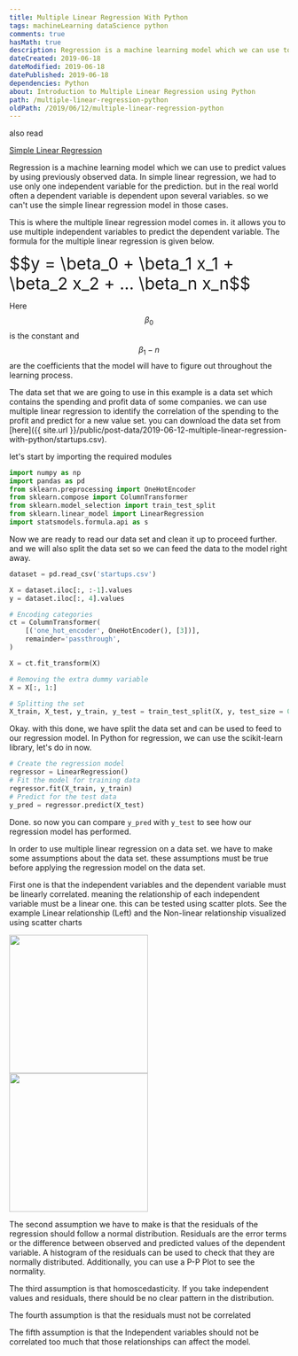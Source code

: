 ```yaml
---
title: Multiple Linear Regression With Python
tags: machineLearning dataScience python
comments: true
hasMath: true
description: Regression is a machine learning model which we can use to predict values by using previously observed data. In simple linear regression, we had to use only one independent variable for the prediction. but in the real world often a dependent variable is dependent upon several variables.
dateCreated: 2019-06-18
dateModified: 2019-06-18
datePublished: 2019-06-18
dependencies: Python
about: Introduction to Multiple Linear Regression using Python
path: /multiple-linear-regression-python
oldPath: /2019/06/12/multiple-linear-regression-python
---
```


<div class="post-links-box">
  <span class="also-read">also read</span>
  <p><a target="_blank" href="{{ site.url }}/2019/05/05/simple-linear-regression-with-r/">Simple Linear Regression</a></p>
</div>

Regression is a machine learning model which we can use to predict values by using previously observed data. In simple linear regression, we had to use only one independent variable for the prediction. but in the real world often a dependent variable is dependent upon several variables. so we can't use the simple linear regression model in those cases.

This is where the multiple linear regression model comes in. it allows you to use multiple independent variables to predict the dependent variable.
The formula for the multiple linear regression is given below.

<div style="font-size:30px;">
$$y =  \beta_0 + \beta_1 x_1 + \beta_2 x_2  + ... \beta_n x_n$$
</div>

Here $$\beta_0$$ is the constant and $$\beta_1-n$$ are the coefficients that the model will have to figure out throughout the learning process.

The data set that we are going to use in this example is a data set which contains the spending and profit data of some companies. we can use multiple linear regression to identify the correlation of the spending to the profit and predict for a new value set. you can download the data set from [here]({{ site.url }}/public/post-data/2019-06-12-multiple-linear-regression-with-python/startups.csv).

let's start by importing the required modules

```python
import numpy as np
import pandas as pd
from sklearn.preprocessing import OneHotEncoder
from sklearn.compose import ColumnTransformer
from sklearn.model_selection import train_test_split
from sklearn.linear_model import LinearRegression
import statsmodels.formula.api as s
```

Now we are ready to read our data set and clean it up to proceed further. and we will also split the data set so we can feed the data to the model right away.

```python
dataset = pd.read_csv('startups.csv')

X = dataset.iloc[:, :-1].values
y = dataset.iloc[:, 4].values

# Encoding categories
ct = ColumnTransformer(
    [('one_hot_encoder', OneHotEncoder(), [3])],
    remainder='passthrough',
)

X = ct.fit_transform(X)

# Removing the extra dummy variable
X = X[:, 1:]

# Splitting the set
X_train, X_test, y_train, y_test = train_test_split(X, y, test_size = 0.2)
```

Okay. with this done, we have split the data set and can be used to feed to our regression model.
In Python for regression, we can use the scikit-learn library, let's do in now.

```python
# Create the regression model
regressor = LinearRegression()
# Fit the model for training data
regressor.fit(X_train, y_train)
# Predict for the test data
y_pred = regressor.predict(X_test)
```

Done. so now you can compare `y_pred` with `y_test` to see how our regression model has performed.

In order to use multiple linear regression on a data set. we have to make some assumptions about the data set. these assumptions must be true before applying the regression model on the data set.

First one is that the independent variables and the dependent variable must be linearly correlated. meaning the relationship of each independent variable must be a linear one. this can be tested using scatter plots. See the example Linear relationship (Left) and the Non-linear relationship visualized using scatter charts

<img src="{{ site.url }}/public/post-data/2019-06-12-multiple-linear-regression-with-python/scatter-linear.png" style="width:250px;float:left; margin-right:20px">
<img src="{{ site.url }}/public/post-data/2019-06-12-multiple-linear-regression-with-python/s-non-linear.png" style="width:250px">

The second assumption we have to make is that the residuals of the regression should follow a normal distribution. Residuals are the error terms or the difference between observed and predicted values of the dependent variable. A histogram of the residuals can be used to check that they are normally distributed. Additionally, you can use a P-P Plot to see the normality.

The third assumption is that homoscedasticity. If you take independent values and residuals, there should be no clear pattern in the distribution. 

The fourth assumption is that the residuals must not be correlated 

The fifth assumption is that the Independent variables should not be correlated too much that those relationships can affect the model.